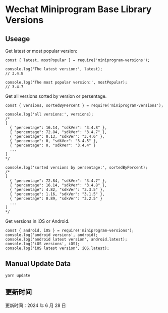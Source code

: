 
# Wechat Miniprogram Base Library Versions

## Useage

Get latest or most popular version:

```;
const { latest, mostPopular } = require('miniprogram-versions');

console.log('The latest version:', latest);
// 3.4.8

console.log('The most popular version:', mostPopular);
// 3.4.7

```

Get all versions sorted by version or persentage.

```
const { versions, sortedByPercent } = require('miniprogram-versions');

console.log('all versions:', versions);
/*
[
  { "percentage": 16.14, "sdkVer": "3.4.8" },
  { "percentage": 72.84, "sdkVer": "3.4.7" },
  { "percentage": 0.13, "sdkVer": "3.4.6" },
  { "percentage": 0, "sdkVer": "3.4.5" },
  { "percentage": 0, "sdkVer": "3.4.4" }
  ...
]
*/

console.log('sorted versions by persentage:', sortedByPercent);
/*
[
  { "percentage": 72.84, "sdkVer": "3.4.7" },
  { "percentage": 16.14, "sdkVer": "3.4.8" },
  { "percentage": 4.82, "sdkVer": "3.3.5" },
  { "percentage": 1.16, "sdkVer": "3.1.5" },
  { "percentage": 0.89, "sdkVer": "3.2.5" }
  ...
]
*/
```

Get versions in iOS or Android.

```
const { android, iOS } = require('miniprogram-versions');
console.log('android versions', android);
console.log('android latest version', android.latest);
console.log('iOS versions', iOS);
console.log('iOS latest version', iOS.latest);
```

## Manual Update Data

```
yarn update
```

## 更新时间

更新时间：2024 年 6 月 28 日
